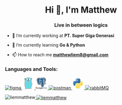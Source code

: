 <h1 align="center">Hi 👋, I'm Matthew</h1>
<h3 align="center">Live in between logics</h3>

<!-- <p align="left"> <img src="https://komarev.com/ghpvc/?username=liemmatthew&label=Profile%20views&color=0e75b6&style=flat" alt="liemmatthew" /> </p> -->

- 🔭 I’m currently working at **PT. Super Giga Generasi**

- 🌱 I’m currently learning **Go & Python**

- 📫 How to reach me **matthewliem8@gmail.com**

<h3 align="left">Languages and Tools:</h3>
<p align="left"> <a href="https://www.figma.com/" target="_blank" rel="noreferrer"> <img src="https://www.vectorlogo.zone/logos/figma/figma-icon.svg" alt="figma" width="40" height="40"/> </a> <a href="https://golang.org" target="_blank" rel="noreferrer"> <img src="https://raw.githubusercontent.com/devicons/devicon/master/icons/go/go-original.svg" alt="go" width="40" height="40"/> </a> <a href="https://www.postgresql.org" target="_blank" rel="noreferrer"> <img src="https://raw.githubusercontent.com/devicons/devicon/master/icons/postgresql/postgresql-original-wordmark.svg" alt="postgresql" width="40" height="40"/> </a> <a href="https://postman.com" target="_blank" rel="noreferrer"> <img src="https://www.vectorlogo.zone/logos/getpostman/getpostman-icon.svg" alt="postman" width="40" height="40"/> </a> <a href="https://www.python.org" target="_blank" rel="noreferrer"> <img src="https://raw.githubusercontent.com/devicons/devicon/master/icons/python/python-original.svg" alt="python" width="40" height="40"/> </a> <a href="https://www.rabbitmq.com" target="_blank" rel="noreferrer"> <img src="https://www.vectorlogo.zone/logos/rabbitmq/rabbitmq-icon.svg" alt="rabbitMQ" width="40" height="40"/> </a> </p>

<p><img align="left" src="https://github-readme-stats.vercel.app/api/top-langs?username=liemmatthew&theme=ayu-mirage&show_icons=true&locale=en&layout=compact" alt="liemmatthew" /></p>

<a href="https://github.com/liemmatthew"><p>&nbsp;<img align="center" src="https://github-readme-stats.vercel.app/api?username=liemmatthew&show_icons=true&count_private=true&theme=ayu-mirage&locale=en" alt="liemmatthew" /></p></a>
